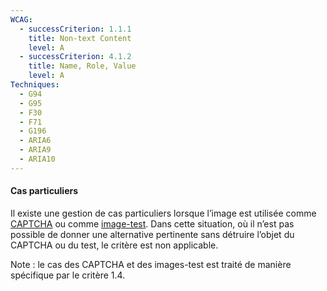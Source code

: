 ```yaml
---
WCAG:
  - successCriterion: 1.1.1
    title: Non-text Content
    level: A
  - successCriterion: 4.1.2
    title: Name, Role, Value
    level: A
Techniques:
  - G94
  - G95
  - F30
  - F71
  - G196
  - ARIA6
  - ARIA9
  - ARIA10
---
```


#### Cas particuliers

Il existe une gestion de cas particuliers lorsque l’image est utilisée comme [CAPTCHA](#captcha) ou comme [image-test](#image-test). Dans cette situation, où il n’est pas possible de donner une alternative pertinente sans détruire l’objet du CAPTCHA ou du test, le critère est non applicable.

Note : le cas des CAPTCHA et des images-test est traité de manière spécifique par le critère 1.4.

